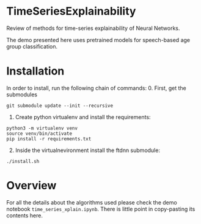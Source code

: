 # TimeSeriesExplainability

Review of methods for time-series explainability of Neural Networks.

The demo presented here uses pretrained models for speech-based age group classification.

# Installation
In order to install, run the following chain of commands:
0. First, get the submodules
```
git submodule update --init --recursive
```

1. Create python virtualenv and install the requirements:
```
python3 -m virtualenv venv
source venv/bin/activate
pip install -r requirements.txt
```

2. Inside the virtualnevironment install the ftdnn submodule:
```
./install.sh
```

# Overview
For all the details about the algorithms used please check the demo notebook `time_series_xplain.ipynb`.
There is little point in copy-pasting its contents here.